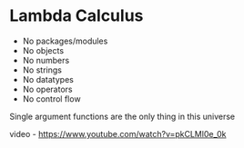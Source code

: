 # Lambda Calculus
 - No packages/modules
 - No objects
 - No numbers
 - No strings
 - No datatypes
 - No operators
 - No control flow

Single argument functions are the only thing in this universe

video - https://www.youtube.com/watch?v=pkCLMl0e_0k